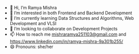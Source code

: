 - 👋 Hi, I’m Ramya Mishra
- 👀 I’m interested in both Frontend and Backend Development
- 🌱 I’m currently learning Data Structures and Algorithms, Web Development and VLSI
- 💞️ I’m looking to collaborate on Development Projects
- 📫 How to reach me mishraramya251103@gmail.com and https://www.linkedin.com/in/ramya-mishra-9a301b255/
- 😄 Pronouns: she/her


<!---
ramya-251103/ramya-251103 is a ✨ special ✨ repository because its `README.md` (this file) appears on your GitHub profile.
You can click the Preview link to take a look at your changes.
--->
